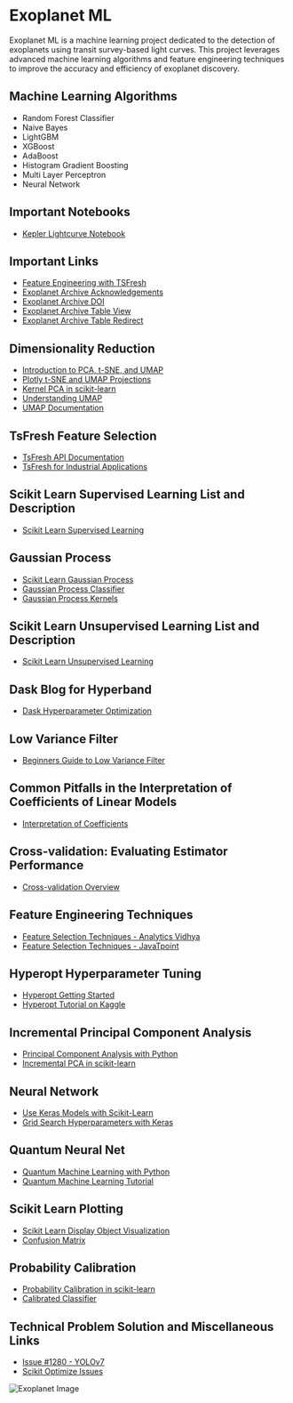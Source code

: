 # Exoplanet ML

Exoplanet ML is a machine learning project dedicated to the detection of exoplanets using transit survey-based light curves. This project leverages advanced machine learning algorithms and feature engineering techniques to improve the accuracy and efficiency of exoplanet discovery.

## Machine Learning Algorithms

- Random Forest Classifier
- Naive Bayes
- LightGBM
- XGBoost
- AdaBoost
- Histogram Gradient Boosting
- Multi Layer Perceptron
- Neural Network

## Important Notebooks

- [Kepler Lightcurve Notebook](https://spacetelescope.github.io/notebooks/notebooks/MAST/Kepler/Kepler_Lightcurve/kepler_lightcurve.html)

## Important Links

- [Feature Engineering with TSFresh](https://www.rasgoml.com/feature-engineering-tutorials/how-to-create-time-series-features-with-tsfresh)
- [Exoplanet Archive Acknowledgements](https://exoplanetarchive.ipac.caltech.edu/docs/acknowledge.html)
- [Exoplanet Archive DOI](https://exoplanetarchive.ipac.caltech.edu/docs/doi.html)
- [Exoplanet Archive Table View](https://exoplanetarchive.ipac.caltech.edu/cgi-bin/TblView/nph-tblView?app=ExoTbls&config=kep_conf_names)
- [Exoplanet Archive Table Redirect](https://exoplanetarchive.ipac.caltech.edu/docs/table-redirect.html)

## Dimensionality Reduction

- [Introduction to PCA, t-SNE, and UMAP](https://www.kaggle.com/code/samuelcortinhas/intro-to-pca-t-sne-umap)
- [Plotly t-SNE and UMAP Projections](https://plotly.com/python/t-sne-and-umap-projections/)
- [Kernel PCA in scikit-learn](https://scikit-learn.org/stable/modules/generated/sklearn.decomposition.KernelPCA.html)
- [Understanding UMAP](https://pair-code.github.io/understanding-umap/)
- [UMAP Documentation](https://umap-learn.readthedocs.io/en/latest/basic_usage.html)

## TsFresh Feature Selection

- [TsFresh API Documentation](https://tsfresh.readthedocs.io/en/latest/api/tsfresh.feature_selection.html)
- [TsFresh for Industrial Applications](https://blog.mindmeldwithminesh.com/tsfresh-feature-extraction-by-distributed-and-parallel-means-for-industrial-big-data-applications-d84e9704702f)

## Scikit Learn Supervised Learning List and Description

- [Scikit Learn Supervised Learning](https://scikit-learn.org/stable/supervised_learning.html)

## Gaussian Process

- [Scikit Learn Gaussian Process](https://scikit-learn.org/stable/modules/gaussian_process.html)
- [Gaussian Process Classifier](https://scikit-learn.org/stable/modules/generated/sklearn.gaussian_process.GaussianProcessClassifier.html)
- [Gaussian Process Kernels](https://scikit-learn.org/stable/modules/gaussian_process.html#gp-kernels)

## Scikit Learn Unsupervised Learning List and Description

- [Scikit Learn Unsupervised Learning](https://scikit-learn.org/stable/unsupervised_learning.html)

## Dask Blog for Hyperband

- [Dask Hyperparameter Optimization](https://blog.dask.org/2019/09/30/dask-hyperparam-opt#appendix)

## Low Variance Filter

- [Beginners Guide to Low Variance Filter](https://www.analyticsvidhya.com/blog/2021/04/beginners-guide-to-low-variance-filter-and-its-implementation/)

## Common Pitfalls in the Interpretation of Coefficients of Linear Models

- [Interpretation of Coefficients](https://scikit-learn.org/stable/auto_examples/inspection/plot_linear_model_coefficient_interpretation.html)

## Cross-validation: Evaluating Estimator Performance

- [Cross-validation Overview](https://scikit-learn.org/stable/modules/cross_validation.html#stratification)

## Feature Engineering Techniques

- [Feature Selection Techniques - Analytics Vidhya](https://www.analyticsvidhya.com/blog/2020/10/feature-selection-techniques-in-machine-learning/)
- [Feature Selection Techniques - JavaTpoint](https://www.javatpoint.com/feature-selection-techniques-in-machine-learning)

## Hyperopt Hyperparameter Tuning

- [Hyperopt Getting Started](http://hyperopt.github.io/hyperopt/getting-started/search_spaces/)
- [Hyperopt Tutorial on Kaggle](https://www.kaggle.com/code/fanvacoolt/tutorial-on-hyperopt/notebook)

## Incremental Principal Component Analysis

- [Principal Component Analysis with Python](https://www.geeksforgeeks.org/principal-component-analysis-with-python/)
- [Incremental PCA in scikit-learn](https://scikit-learn.org/stable/modules/generated/sklearn.decomposition.IncrementalPCA.html)

## Neural Network

- [Use Keras Models with Scikit-Learn](https://machinelearningmastery.com/use-keras-deep-learning-models-scikit-learn-python/)
- [Grid Search Hyperparameters with Keras](https://machinelearningmastery.com/grid-search-hyperparameters-deep-learning-models-python-keras/)

## Quantum Neural Net

- [Quantum Machine Learning with Python](https://towardsdatascience.com/quantum-machine-learning-with-python-kernel-methods-and-neural-networks-d60738aa99e1)
- [Quantum Machine Learning Tutorial](https://www.whiteboxml.com/en/blog/quantum-machine-learning-from-zero-to-hero)

## Scikit Learn Plotting

- [Scikit Learn Display Object Visualization](https://scikit-learn.org/stable/auto_examples/miscellaneous/plot_display_object_visualization.html)
- [Confusion Matrix](https://scikit-learn.org/stable/modules/generated/sklearn.metrics.confusion_matrix.html)

## Probability Calibration

- [Probability Calibration in scikit-learn](https://scikit-learn.org/stable/modules/calibration.html)
- [Calibrated Classifier](https://scikit-learn.org/stable/modules/generated/sklearn.calibration.CalibratedClassifierCV.html)

## Technical Problem Solution and Miscellaneous Links

- [Issue #1280 - YOLOv7](https://github.com/WongKinYiu/yolov7/issues/1280)
- [Scikit Optimize Issues](https://github.com/scikit-optimize/scikit-optimize/issues)

![Exoplanet Image](/Images/Hr8799_orbit_hd.gif)
